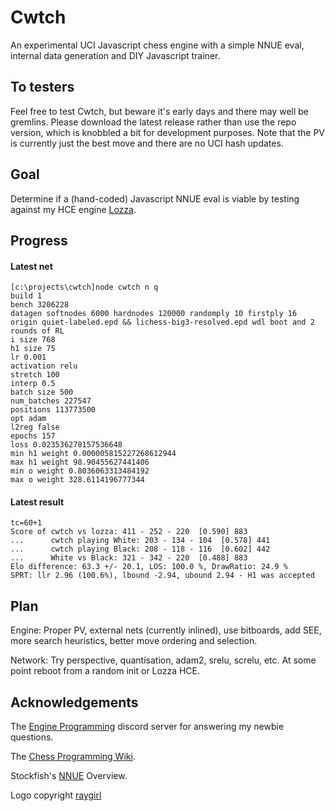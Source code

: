 # Cwtch
An experimental UCI Javascript chess engine with a simple NNUE eval, internal data generation and DIY Javascript trainer.
## To testers
Feel free to test Cwtch, but beware it's early days and there may well be gremlins. Please download the latest release rather than use the repo version, which is knobbled a bit for development purposes. Note that the PV is currently just the best move and there are no UCI hash updates. 
## Goal
Determine if a (hand-coded) Javascript NNUE eval is viable by testing against my HCE engine [Lozza](https://github.com/op12no2/lozza).
## Progress
#### Latest net
```
[c:\projects\cwtch]node cwtch n q
build 1
bench 3206228                                                                                                                                         
datagen softnodes 6000 hardnodes 120000 randomply 10 firstply 16                                                                                      
origin quiet-labeled.epd && lichess-big3-resolved.epd wdl boot and 2 rounds of RL                                                                     
i size 768                                                                                                                                            
h1 size 75                                                                                                                                            
lr 0.001                                                                                                                                              
activation relu                                                                                                                                       
stretch 100                                                                                                                                           
interp 0.5                                                                                                                                            
batch size 500                                                                                                                                        
num_batches 227547                                                                                                                                    
positions 113773500                                                                                                                                   
opt adam                                                                                                                                              
l2reg false                                                                                                                                           
epochs 157                                                                                                                                            
loss 0.023536278157536648                                                                                                                             
min h1 weight 0.000005815227268612944                                                                                                                 
max h1 weight 98.90455627441406                                                                                                                       
min o weight 0.8036063313484192                                                                                                                       
max o weight 328.6114196777344 
```
#### Latest result
```
tc=60+1
Score of cwtch vs lozza: 411 - 252 - 220  [0.590] 883
...      cwtch playing White: 203 - 134 - 104  [0.578] 441
...      cwtch playing Black: 208 - 118 - 116  [0.602] 442
...      White vs Black: 321 - 342 - 220  [0.488] 883
Elo difference: 63.3 +/- 20.1, LOS: 100.0 %, DrawRatio: 24.9 %
SPRT: llr 2.96 (100.6%), lbound -2.94, ubound 2.94 - H1 was accepted
```
## Plan
Engine: Proper PV, external nets (currently inlined), use bitboards, add SEE, more search heuristics, better move ordering and selection.

Network: Try perspective, quantisation, adam2, srelu, screlu, etc. At some point reboot from a random init or Lozza HCE. 
## Acknowledgements
The [Engine Programming](https://discord.com/invite/F6W6mMsTGN) discord server for answering my newbie questions.

The [Chess Programming Wiki](https://www.chessprogramming.org).

Stockfish's [NNUE](https://github.com/official-stockfish/nnue-pytorch/blob/master/docs/nnue.md) Overview.

Logo copyright [raygirl](https://www.deviantart.com/raygirl)
